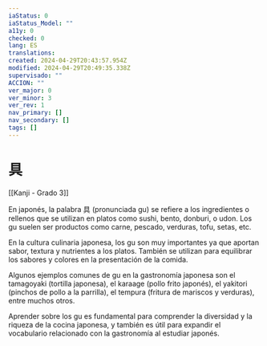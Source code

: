 ```yaml
---
iaStatus: 0
iaStatus_Model: ""
a11y: 0
checked: 0
lang: ES
translations: 
created: 2024-04-29T20:43:57.954Z
modified: 2024-04-29T20:49:35.338Z
supervisado: ""
ACCION: ""
ver_major: 0
ver_minor: 3
ver_rev: 1
nav_primary: []
nav_secondary: []
tags: []
---
```

# 具

[[Kanji - Grado 3]]

En japonés, la palabra 具 (pronunciada gu) se refiere a los ingredientes o rellenos que se utilizan en platos como sushi, bento, donburi, o udon. Los gu suelen ser productos como carne, pescado, verduras, tofu, setas, etc.

En la cultura culinaria japonesa, los gu son muy importantes ya que aportan sabor, textura y nutrientes a los platos. También se utilizan para equilibrar los sabores y colores en la presentación de la comida.

Algunos ejemplos comunes de gu en la gastronomía japonesa son el tamagoyaki (tortilla japonesa), el karaage (pollo frito japonés), el yakitori (pinchos de pollo a la parrilla), el tempura (fritura de mariscos y verduras), entre muchos otros.

Aprender sobre los gu es fundamental para comprender la diversidad y la riqueza de la cocina japonesa, y también es útil para expandir el vocabulario relacionado con la gastronomía al estudiar japonés.
